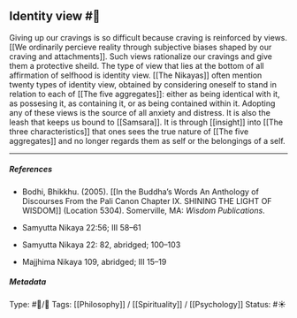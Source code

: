 ## Identity view  #🧠 

Giving up our cravings is so difficult because craving is reinforced by views. [[We ordinarily percieve reality through subjective biases shaped by our craving and attachments]]. Such views rationalize our cravings and give them a protective sheild.  The type of view that lies at the bottom of all affirmation of selfhood is identity view. [[The Nikayas]] often mention twenty types of identity view, obtained by considering oneself to stand in relation to each of [[The five aggregates]]: either as being identical with it, as possesing it, as containing it, or as being contained within it. Adopting any of these views is the source of all anxiety and distress. It is also the leash that keeps us bound to [[Samsara]]. It is through [[insight]] into [[The three characteristics]] that ones sees the true nature of [[The five aggregates]] and no longer regards them as self or the belongings of a self.

___

##### References

- Bodhi, Bhikkhu. (2005). [[In the Buddha’s Words An Anthology of Discourses From the Pali Canon Chapter IX. SHINING THE LIGHT OF WISDOM]] (Location 5304). Somerville, MA: _Wisdom Publications_.

- Samyutta Nikaya 22:56; III 58–61

- Samyutta Nikaya 22: 82, abridged; 100–103

- Majjhima Nikaya 109, abridged; III 15–19

##### Metadata
Type: #🔵/🔵 
Tags: [[Philosophy]] / [[Spirituality]] / [[Psychology]] 
Status: #☀️ 